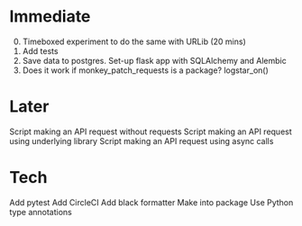 # Immediate

0. Timeboxed experiment to do the same with URLib (20 mins)
1. Add tests
2. Save data to postgres. Set-up flask app with SQLAlchemy and Alembic
3. Does it work if monkey_patch_requests is a package? logstar_on()

# Later

Script making an API request without requests
Script making an API request using underlying library
Script making an API request using async calls

# Tech

Add pytest
Add CircleCI
Add black formatter
Make into package
Use Python type annotations
